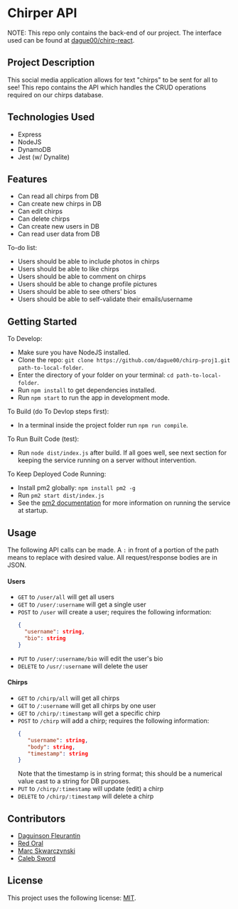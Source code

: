 # Chirper API

NOTE: This repo only contains the back-end of our project.
The interface used can be found at [dague00/chirp-react](https://github.com/dague00/chirp-react).

## Project Description

This social media application allows for text "chirps" to be sent for all to see!
This repo contains the API which handles the CRUD operations required on our chirps database.

## Technologies Used

- Express
- NodeJS
- DynamoDB
- Jest (w/ Dynalite)

## Features

- Can read all chirps from DB
- Can create new chirps in DB
- Can edit chirps
- Can delete chirps
- Can create new users in DB
- Can read user data from DB

To-do list:
- Users should be able to include photos in chirps
- Users should be able to like chirps
- Users should be able to comment on chirps
- Users should be able to change profile pictures
- Users should be able to see others' bios
- Users should be able to self-validate their emails/username

## Getting Started
   
To Develop:
- Make sure you have NodeJS installed.
- Clone the repo: ```git clone https://github.com/dague00/chirp-proj1.git path-to-local-folder```.
- Enter the directory of your folder on your terminal: ```cd path-to-local-folder```.
- Run ```npm install``` to get dependencies installed.
- Run ```npm start``` to run the app in development mode.

To Build (do To Devlop steps first):
- In a terminal inside the project folder run `npm run compile`.

To Run Built Code (test):
- Run `node dist/index.js` after build. If all goes well, see next section for keeping the service running on a server without intervention.

To Keep Deployed Code Running:
- Install pm2 globally: `npm install pm2 -g`
- Run `pm2 start dist/index.js`
- See the [pm2 documentation](https://pm2.keymetrics.io/docs/usage/quick-start/) for more information on running the service at startup.


## Usage

The following API calls can be made.
A `:` in front of a portion of the path means to replace with desired value.
All request/response bodies are in JSON.

#### Users
- `GET` to `/user/all` will get all users
- `GET` to `/user/:username` will get a single user
- `POST` to `/user` will create a user; requires the following information:
   ```JSON
   {
     "username": string,
     "bio": string
   }
   ```
- `PUT` to `/user/:username/bio` will edit the user's bio
- `DELETE` to `/usr/:username` will delete the user

#### Chirps
- `GET` to `/chirp/all` will get all chirps
- `GET` to `/:username` will get all chirps by one user
- `GET` to `/chirp/:timestamp` will get a specific chirp
- `POST` to `/chirp` will add a chirp; requires the following information:
   ```JSON
   {
      "username": string,
      "body": string,
      "timestamp": string
   }
   ```
   Note that the timestamp is in string format; this should be a numerical value cast to a string for DB purposes.
- `PUT` to `/chirp/:timestamp` will update (edit) a chirp
- `DELETE` to `/chirp/:timestamp` will delete a chirp

## Contributors

- [Daguinson Fleurantin](https://github.com/dague00)
- [Red Oral](https://github.com/redoral)
- [Marc Skwarczynski](https://github.com/marcski55)
- [Caleb Sword](https://github.com/calebmsword)

## License

This project uses the following license: [MIT](https://github.com/dague00/chirp-proj1/blob/51cb09bfc21f852797b836455cc1a29b2e18bd4e/LICENSE).

